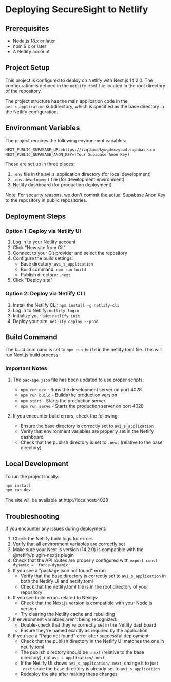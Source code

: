 # Deploying SecureSight to Netlify

## Prerequisites

- Node.js 18.x or later
- npm 9.x or later
- A Netlify account

## Project Setup

This project is configured to deploy on Netlify with Next.js 14.2.0. The configuration is defined in the `netlify.toml` file located in the root directory of the repository.

The project structure has the main application code in the `avi_s_application` subdirectory, which is specified as the base directory in the Netlify configuration.

## Environment Variables

The project requires the following environment variables:

```
NEXT_PUBLIC_SUPABASE_URL=https://izqlbmddkywgdvxzybod.supabase.co
NEXT_PUBLIC_SUPABASE_ANON_KEY=[Your Supabase Anon Key]
```

These are set up in three places:

1. `.env` file in the avi_s_application directory (for local development)
2. `.env.development` file (for development environment)
3. Netlify dashboard (for production deployment)

Note: For security reasons, we don't commit the actual Supabase Anon Key to the repository in public repositories.

## Deployment Steps

### Option 1: Deploy via Netlify UI

1. Log in to your Netlify account
2. Click "New site from Git"
3. Connect to your Git provider and select the repository
4. Configure the build settings:
   - Base directory: `avi_s_application`
   - Build command: `npm run build`
   - Publish directory: `.next`
5. Click "Deploy site"

### Option 2: Deploy via Netlify CLI

1. Install the Netlify CLI: `npm install -g netlify-cli`
2. Log in to Netlify: `netlify login`
3. Initialize your site: `netlify init`
4. Deploy your site: `netlify deploy --prod`

## Build Command

The build command is set to `npm run build` in the netlify.toml file. This will run Next.js build process.

### Important Notes

1. The `package.json` file has been updated to use proper scripts:
   - `npm run dev` - Runs the development server on port 4028
   - `npm run build` - Builds the production version
   - `npm start` - Starts the production server
   - `npm run serve` - Starts the production server on port 4028

2. If you encounter build errors, check the following:
   - Ensure the base directory is correctly set to `avi_s_application`
   - Verify that environment variables are properly set in the Netlify dashboard
   - Check that the publish directory is set to `.next` (relative to the base directory)

## Local Development

To run the project locally:

```bash
npm install
npm run dev
```

The site will be available at http://localhost:4028

## Troubleshooting

If you encounter any issues during deployment:

1. Check the Netlify build logs for errors
2. Verify that all environment variables are correctly set
3. Make sure your Next.js version (14.2.0) is compatible with the @netlify/plugin-nextjs plugin
4. Check that the API routes are properly configured with `export const dynamic = 'force-dynamic'`
5. If you see a "package.json not found" error:
   - Verify that the base directory is correctly set to `avi_s_application` in both the Netlify UI and netlify.toml
   - Check that the netlify.toml file is in the root directory of your repository
6. If you see build errors related to Next.js:
   - Check that the Next.js version is compatible with your Node.js version
   - Try clearing the Netlify cache and rebuilding
7. If environment variables aren't being recognized:
   - Double-check that they're correctly set in the Netlify dashboard
   - Ensure they're named exactly as required by the application
8. If you see a "Page not found" error after successful deployment:
   - Check that the publish directory in the Netlify UI matches the one in netlify.toml
   - The publish directory should be `.next` (relative to the base directory), not `avi_s_application/.next`
   - If the Netlify UI shows `avi_s_application/.next`, change it to just `.next` since the base directory is already set to `avi_s_application`
   - Redeploy the site after making these changes